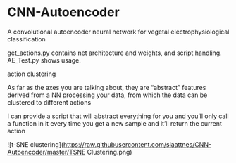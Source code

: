 # CNN-Autoencoder
A convolutional autoencoder neural network for vegetal electrophysiological classification

get_actions.py contains net architecture and weights, and script handling. AE_Test.py shows usage.

action clustering

As far as the axes you are talking about, they are “abstract” features derived from a NN processing your data, from which the data can be clustered to different actions

 I can provide a script that will abstract everything for you and you’ll only call a function in it every time you get a new sample and it’ll return the current action
 
 
![t-SNE clustering](https://raw.githubusercontent.com/slaattnes/CNN-Autoencoder/master/TSNE Clustering.png)
